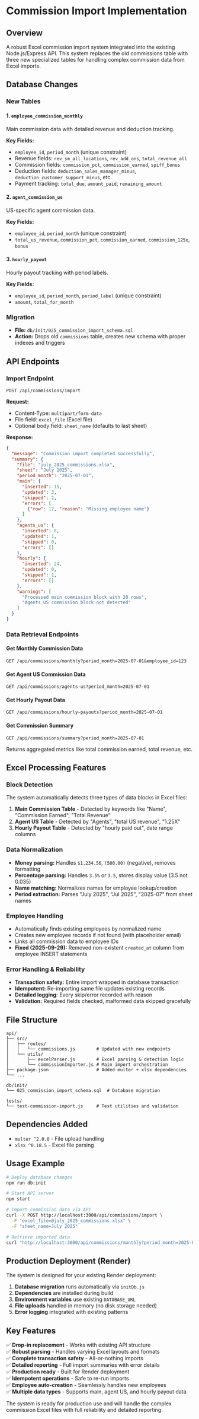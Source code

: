 # Commission Import Implementation

## Overview

A robust Excel commission import system integrated into the existing Node.js/Express API. This system replaces the old commissions table with three new specialized tables for handling complex commission data from Excel imports.

## Database Changes

### New Tables

#### 1. `employee_commission_monthly`
Main commission data with detailed revenue and deduction tracking.

**Key Fields:**
- `employee_id`, `period_month` (unique constraint)
- Revenue fields: `rev_sm_all_locations`, `rev_add_ons`, `total_revenue_all`
- Commission fields: `commission_pct`, `commission_earned`, `spiff_bonus`
- Deduction fields: `deduction_sales_manager_minus`, `deduction_customer_support_minus`, etc.
- Payment tracking: `total_due`, `amount_paid`, `remaining_amount`

#### 2. `agent_commission_us`
US-specific agent commission data.

**Key Fields:**
- `employee_id`, `period_month` (unique constraint)  
- `total_us_revenue`, `commission_pct`, `commission_earned`, `commission_125x`, `bonus`

#### 3. `hourly_payout`
Hourly payout tracking with period labels.

**Key Fields:**
- `employee_id`, `period_month`, `period_label` (unique constraint)
- `amount`, `total_for_month`

### Migration
- **File:** `db/init/025_commission_import_schema.sql`
- **Action:** Drops old `commissions` table, creates new schema with proper indexes and triggers

## API Endpoints

### Import Endpoint
```
POST /api/commissions/import
```

**Request:**
- Content-Type: `multipart/form-data`
- File field: `excel_file` (Excel file)
- Optional body field: `sheet_name` (defaults to last sheet)

**Response:**
```json
{
  "message": "Commission import completed successfully",
  "summary": {
    "file": "july_2025_commissions.xlsx",
    "sheet": "July 2025", 
    "period_month": "2025-07-01",
    "main": {
      "inserted": 15,
      "updated": 3,
      "skipped": 2,
      "errors": [
        {"row": 12, "reason": "Missing employee name"}
      ]
    },
    "agents_us": {
      "inserted": 8,
      "updated": 1,
      "skipped": 0,
      "errors": []
    },
    "hourly": {
      "inserted": 24,
      "updated": 0,
      "skipped": 1,
      "errors": []
    },
    "warnings": [
      "Processed main commission block with 20 rows",
      "Agents US commission block not detected"
    ]
  }
}
```

### Data Retrieval Endpoints

#### Get Monthly Commission Data
```
GET /api/commissions/monthly?period_month=2025-07-01&employee_id=123
```

#### Get Agent US Commission Data  
```
GET /api/commissions/agents-us?period_month=2025-07-01
```

#### Get Hourly Payout Data
```
GET /api/commissions/hourly-payouts?period_month=2025-07-01
```

#### Get Commission Summary
```
GET /api/commissions/summary?period_month=2025-07-01
```

Returns aggregated metrics like total commission earned, total revenue, etc.

## Excel Processing Features

### Block Detection
The system automatically detects three types of data blocks in Excel files:

1. **Main Commission Table** - Detected by keywords like "Name", "Commission Earned", "Total Revenue"
2. **Agent US Table** - Detected by "Agents", "total US revenue", "1.25X" 
3. **Hourly Payout Table** - Detected by "hourly paid out", date range columns

### Data Normalization
- **Money parsing:** Handles `$1,234.56`, `(500.00)` (negative), removes formatting
- **Percentage parsing:** Handles `3.5%` or `3.5`, stores display value (3.5 not 0.035)  
- **Name matching:** Normalizes names for employee lookup/creation
- **Period extraction:** Parses "July 2025", "Jul 2025", "2025-07" from sheet names

### Employee Handling
- Automatically finds existing employees by normalized name
- Creates new employee records if not found (with placeholder email)
- Links all commission data to employee IDs
- **Fixed (2025-09-29):** Removed non-existent `created_at` column from employee INSERT statements

### Error Handling & Reliability
- **Transaction safety:** Entire import wrapped in database transaction
- **Idempotent:** Re-importing same file updates existing records
- **Detailed logging:** Every skip/error recorded with reason
- **Validation:** Required fields checked, malformed data skipped gracefully

## File Structure

```
api/
├── src/
│   ├── routes/
│   │   └── commissions.js        # Updated with new endpoints
│   └── utils/
│       ├── excelParser.js        # Excel parsing & detection logic
│       └── commissionImporter.js # Main import orchestration
├── package.json                  # Added multer + xlsx dependencies  
└── ...

db/init/
└── 025_commission_import_schema.sql  # Database migration

tests/
└── test-commission-import.js     # Test utilities and validation
```

## Dependencies Added
- `multer ^2.0.0` - File upload handling
- `xlsx ^0.18.5` - Excel file parsing

## Usage Example

```bash
# Deploy database changes
npm run db:init

# Start API server  
npm start

# Import commission data via API
curl -X POST http://localhost:3000/api/commissions/import \
  -F "excel_file=@july_2025_commissions.xlsx" \
  -F "sheet_name=July 2025"

# Retrieve imported data
curl "http://localhost:3000/api/commissions/monthly?period_month=2025-07-01"
```

## Production Deployment (Render)

The system is designed for your existing Render deployment:

1. **Database migration** runs automatically via `initDb.js` 
2. **Dependencies** are installed during build
3. **Environment variables** use existing `DATABASE_URL`
4. **File uploads** handled in memory (no disk storage needed)
5. **Error logging** integrated with existing patterns

## Key Features

✅ **Drop-in replacement** - Works with existing API structure  
✅ **Robust parsing** - Handles varying Excel layouts and formats  
✅ **Complete transaction safety** - All-or-nothing imports  
✅ **Detailed reporting** - Full import summaries with error details  
✅ **Production ready** - Built for Render deployment  
✅ **Idempotent operations** - Safe to re-run imports  
✅ **Employee auto-creation** - Seamlessly handles new employees  
✅ **Multiple data types** - Supports main, agent US, and hourly payout data  

The system is ready for production use and will handle the complex commission Excel files with full reliability and detailed reporting.
